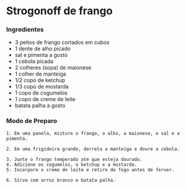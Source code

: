 # Strogonoff de frango

### Ingredientes 
 - 3 peitos de frango cortados em cubos
 - 1 dente de alho picado
 - sal e pimenta a gosto
 - 1 cebola picada
 - 2 colheres (sopa) de maionese
 - 1 colher de manteiga
 - 1/2 copo de ketchup
 - 1/3 copo de mostarda
 - 1 copo de cogumelos
 - 1 copo de creme de leite
 - batata palha a gosto

### Modo de Preparo

    1. Em uma panela, misture o frango, o alho, a maionese, o sal e a pimenta.
    
    2. Em uma frigideira grande, derreta a manteiga e doure a cebola.
    
    3. Junte o frango temperado até que esteja dourado.
    4. Adicione os cogumelos, o ketchup e a mostarda.
    5. Incorpore o creme de leite e retire do fogo antes de ferver.
    
    6. Sirva com arroz branco e batata palha.